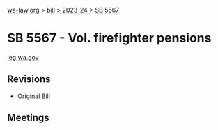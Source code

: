 [wa-law.org](/) > [bill](/bill/) > [2023-24](/bill/2023-24/) > [SB 5567](/bill/2023-24/sb/5567/)

# SB 5567 - Vol. firefighter pensions
[leg.wa.gov](https://app.leg.wa.gov/billsummary?BillNumber=5567&Year=2023&Initiative=false)

## Revisions
* [Original Bill](1/)

## Meetings